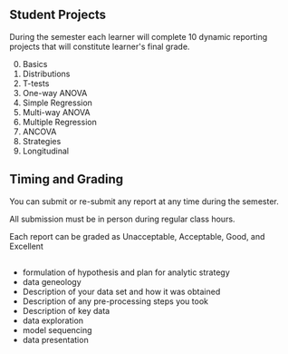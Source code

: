Student Projects
--- 

During the semester each learner will complete 10 dynamic reporting projects that will constitute learner's final grade.

0. Basics
1. Distributions
2. T-tests
3. One-way ANOVA
4. Simple Regression
5. Multi-way ANOVA
6. Multiple Regression
7. ANCOVA
8. Strategies
9. Longitudinal


## Timing and Grading

You can submit or re-submit any report at any time during the semester.  

All submission must be in person during regular class hours.   

Each report can be graded as Unacceptable, Acceptable, Good, and Excellent

##

- formulation of hypothesis and plan for analytic strategy
- data geneology
 - Description of your data set and how it was obtained  
 - Description of any pre-processing steps you took
 - Description of key data 
- data exploration
- model sequencing
- data presentation

